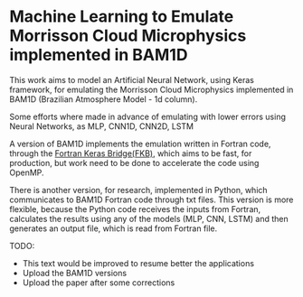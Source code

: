 # Machine Learning to Emulate Morrisson Cloud Microphysics implemented in BAM1D

This work aims to model an Artificial Neural Network, using Keras framework, for emulating the Morrisson Cloud Microphysics implemented in BAM1D (Brazilian Atmosphere Model - 1d column).

Some efforts where made in advance of emulating with lower errors using Neural Networks, as MLP, CNN1D, CNN2D, LSTM 

A version of BAM1D implements the emulation written in Fortran code, through the [Fortran Keras Bridge(FKB)](https://github.com/scientific-computing/FKB), which aims to be fast, for production, but work need to be done to accelerate the code using OpenMP.

There is another version, for research, implemented in Python, which communicates to BAM1D Fortran code through txt files. This version is more flexible, because the Python code receives the inputs from Fortran, calculates the results using any of the models (MLP, CNN, LSTM) and then generates an output file, which is read from Fortran file.

TODO:
- This text would be improved to resume better the applications
- Upload the BAM1D versions 
- Upload the paper after some corrections

<!-- This notebook has been saved in gdrive and copied here  -->
